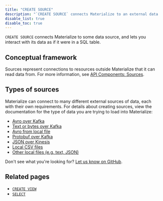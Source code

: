 ```yaml
---
title: "CREATE SOURCE"
description: "`CREATE SOURCE` connects Materialize to an external data source."
disable_list: true
disable_toc: true
---
```


`CREATE SOURCE` connects Materialize to some data source, and lets you interact
with its data as if it were in a SQL table.

## Conceptual framework

Sources represent connections to resources outside Materialize that it can read
data from. For more information, see [API Components:
Sources](../../overview/api-components#sources).

## Types of sources

Materialize can connect to many different external sources of data, each with
their own requirements. For details about creating sources, view the
documentation for the type of data you are trying to load into Materialize:

- [Avro over Kafka](./avro-kafka)
- [Text or bytes over Kafka](./text-kafka)
- [Avro from local file](./avro-file)
- [Protobuf over Kafka](./protobuf-kafka)
- [JSON over Kinesis](./json-kinesis)
- [Local CSV files](./csv-file)
- [Other local files (e.g. text, JSON)](./text-file)

Don't see what you're looking for? [Let us know on GitHub](https://github.com/MaterializeInc/materialize/issues/new?labels=C-feature&template=feature.md).

## Related pages

- [`CREATE VIEW`](../create-view)
- [`SELECT`](../select)
